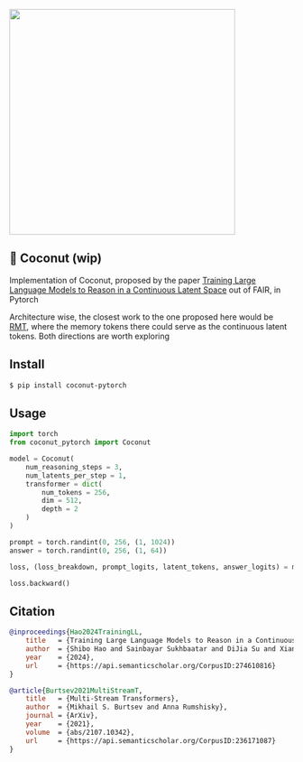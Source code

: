 <img src="./coconut.png" width="400px"></img>

## 🥥 Coconut (wip)

Implementation of Coconut, proposed by the paper <a href="https://arxiv.org/abs/2412.06769">Training Large Language Models to Reason in a Continuous Latent Space</a> out of FAIR, in Pytorch

Architecture wise, the closest work to the one proposed here would be <a href="https://github.com/lucidrains/recurrent-memory-transformer-pytorch">RMT</a>, where the memory tokens there could serve as the continuous latent tokens. Both directions are worth exploring

## Install

```bash
$ pip install coconut-pytorch
```

## Usage

```python
import torch
from coconut_pytorch import Coconut

model = Coconut(
    num_reasoning_steps = 3,
    num_latents_per_step = 1,
    transformer = dict(
        num_tokens = 256,
        dim = 512,
        depth = 2
    )
)

prompt = torch.randint(0, 256, (1, 1024))
answer = torch.randint(0, 256, (1, 64))

loss, (loss_breakdown, prompt_logits, latent_tokens, answer_logits) = model(prompt, answer)

loss.backward()

```

## Citation

```bibtex
@inproceedings{Hao2024TrainingLL,
    title   = {Training Large Language Models to Reason in a Continuous Latent Space},
    author  = {Shibo Hao and Sainbayar Sukhbaatar and DiJia Su and Xian Li and Zhiting Hu and Jason Weston and Yuandong Tian},
    year    = {2024},
    url     = {https://api.semanticscholar.org/CorpusID:274610816}
}
```

```bibtex
@article{Burtsev2021MultiStreamT,
    title   = {Multi-Stream Transformers},
    author  = {Mikhail S. Burtsev and Anna Rumshisky},
    journal = {ArXiv},
    year    = {2021},
    volume  = {abs/2107.10342},
    url     = {https://api.semanticscholar.org/CorpusID:236171087}
}
```
